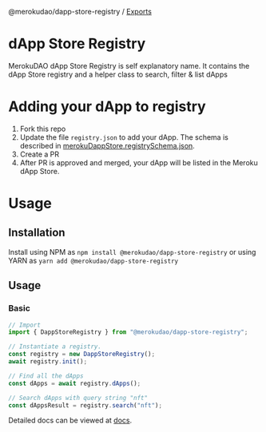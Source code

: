 @merokudao/dapp-store-registry / [Exports](modules.md)

# dApp Store Registry

MerokuDAO dApp Store Registry is self explanatory name. It contains
the dApp Store registry and a helper class to search, filter & list dApps

# Adding your dApp to registry

1. Fork this repo
2. Update the file `registry.json` to add your dApp. The schema is described in [merokuDappStore.registrySchema.json](src/merokuDappStore.registrySchema.json).
3. Create a PR
4. After PR is approved and merged, your dApp will be listed in the Meroku dApp Store.

# Usage

## Installation

Install using NPM as `npm install @merokudao/dapp-store-registry` or using YARN as
`yarn add @merokudao/dapp-store-registry`

## Usage

### Basic

```typescript
// Import
import { DappStoreRegistry } from "@merokudao/dapp-store-registry";

// Instantiate a registry.
const registry = new DappStoreRegistry();
await registry.init();

// Find all the dApps
const dApps = await registry.dApps();

// Search dApps with query string "nft"
const dAppsResult = registry.search("nft");
```

Detailed docs can be viewed at [docs](/docs/index.html).
